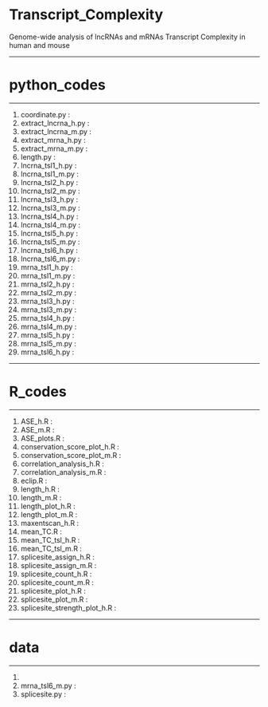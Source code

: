 # Transcript_Complexity
Genome-wide analysis of lncRNAs and mRNAs Transcript Complexity in human and mouse

--------------------------------
# python_codes
--------------------------------
1. coordinate.py : 
2. extract_lncrna_h.py :
3. extract_lncrna_m.py :
4. extract_mrna_h.py :
5. extract_mrna_m.py :
6. length.py :
7. lncrna_tsl1_h.py :
8. lncrna_tsl1_m.py :
9. lncrna_tsl2_h.py :
10. lncrna_tsl2_m.py :
11. lncrna_tsl3_h.py :
12. lncrna_tsl3_m.py :
13. lncrna_tsl4_h.py :
14. lncrna_tsl4_m.py :
15. lncrna_tsl5_h.py :
16. lncrna_tsl5_m.py :
17. lncrna_tsl6_h.py :
18. lncrna_tsl6_m.py :
19. mrna_tsl1_h.py :
20. mrna_tsl1_m.py :
21. mrna_tsl2_h.py :
22. mrna_tsl2_m.py :
23. mrna_tsl3_h.py :
24. mrna_tsl3_m.py :
25. mrna_tsl4_h.py :
26. mrna_tsl4_m.py :
27. mrna_tsl5_h.py :
28. mrna_tsl5_m.py :
29. mrna_tsl6_h.py :

--------------------------------
# R_codes
--------------------------------
1. ASE_h.R :
2. ASE_m.R :
3. ASE_plots.R :
4. conservation_score_plot_h.R :
5. conservation_score_plot_m.R :
6. correlation_analysis_h.R :
7. correlation_analysis_m.R :
8. eclip.R :
9. length_h.R :
10. length_m.R :
11. length_plot_h.R :
12. length_plot_m.R :
13. maxentscan_h.R :
14. mean_TC.R :
15. mean_TC_tsl_h.R :
16. mean_TC_tsl_m.R :
17. splicesite_assign_h.R :
18. splicesite_assign_m.R :
19. splicesite_count_h.R :
20. splicesite_count_m.R :
21. splicesite_plot_h.R :
22. splicesite_plot_m.R :
23. splicesite_strength_plot_h.R :

--------------------------------
# data
--------------------------------
1.
30. mrna_tsl6_m.py :
31. splicesite.py :
